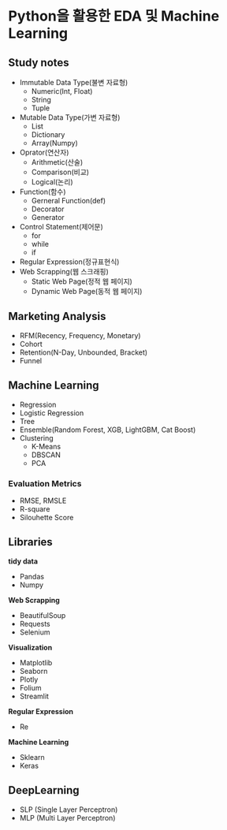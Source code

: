 # Python을 활용한 EDA 및 Machine Learning

## Study notes
- Immutable Data Type(불변 자료형)
  - Numeric(Int, Float)
  - String
  - Tuple
- Mutable Data Type(가변 자료형)
  - List
  - Dictionary
  - Array(Numpy)
- Oprator(연산자)
  - Arithmetic(산술)
  - Comparison(비교)
  - Logical(논리)
- Function(함수)
  - Gerneral Function(def)
  - Decorator
  - Generator
- Control Statement(제어문)
  - for
  - while
  - if
- Regular Expression(정규표현식)
- Web Scrapping(웹 스크래핑)
  - Static Web Page(정적 웹 페이지)
  - Dynamic Web Page(동적 웹 페이지)

## Marketing Analysis
- RFM(Recency, Frequency, Monetary)
- Cohort
- Retention(N-Day, Unbounded, Bracket)
- Funnel

## Machine Learning
- Regression
- Logistic Regression
- Tree
- Ensemble(Random Forest, XGB, LightGBM, Cat Boost)
- Clustering
  - K-Means
  - DBSCAN
  - PCA

### Evaluation Metrics
  - RMSE, RMSLE
  - R-square
  - Silouhette Score

## Libraries
**tidy data**
- Pandas
- Numpy

**Web Scrapping**
- BeautifulSoup
- Requests
- Selenium
  
**Visualization**
- Matplotlib
- Seaborn
- Plotly
- Folium
- Streamlit

**Regular Expression**
- Re

**Machine Learning**
- Sklearn
- Keras

## DeepLearning
- SLP (Single Layer Perceptron)
- MLP (Multi Layer Perceptron)
